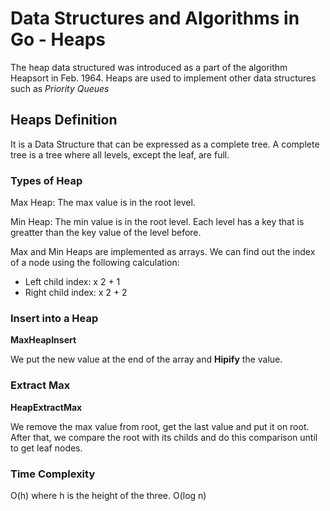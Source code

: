 # Data Structures and Algorithms in Go - Heaps

The heap data structured was introduced as a part of the algorithm Heapsort in Feb. 1964. Heaps are used to implement other data structures such as _Priority Queues_

## Heaps Definition
It is a Data Structure that can be expressed as a complete tree. A complete tree is a tree where all levels, except the leaf, are full.

### Types of Heap

Max Heap: The max value is in the root level. 

Min Heap: The min value is in the root level. Each level has a key that is greatter than the key value of the level before.

Max and Min Heaps are implemented as arrays. We can find out the index of a node using the following calculation:

* Left child index: <parent index> x 2 + 1
* Right child index: <parent index> x 2 + 2

### Insert into a Heap

**MaxHeapInsert**

We put the new value at the end of the array and **Hipify** the value. 

### Extract Max

**HeapExtractMax**

We remove the max value from root, get the last value and put it on root. After that, we compare the root with its childs and do this comparison 
until to get leaf nodes. 

### Time Complexity

O(h) where h is the height of the three. O(log n)
